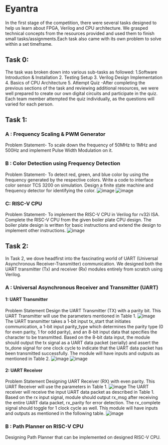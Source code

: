 # Eyantra

In the first stage of the competition, there were several tasks designed to help us learn about FPGA, Verilog and CPU architecture. We grasped technical concepts from the resources provided and used them to finish small tasks/assignments.Each task also came with its own problem to solve within a set timeframe.

## Task 0:
The task was broken down into various sub-tasks as followed:
1.Software Introduction & Installation
2. Testing Setup
3. Verilog Design Implementation
4. Basics of CPU Architecture
5. Attempt Quiz -After completing the previous sections of the task and reviewing additional resources, we were well prepared to create our own digital circuits and participate in the quiz. Each team member attempted the quiz individually, as the questions will varied for each person.

## Task 1:
### A : Frequency Scaling & PWM Generator
Problem Statement-
To scale down the frequency of 50MHz to 1MHz and 500Hz and implement Pulse Width Modulation on it.
### B : Color Detection using Frequency Detection
Problem Statement-
To detect red, green, and blue color by using the frequency generated by the respective colors. Write a code to interface color sensor TCS 3200 on simulation. Design a finite state machine and frequency detector for identifying the color.
![image](https://github.com/user-attachments/assets/2e14c190-b405-457a-928e-480652032de7)
![image](https://github.com/user-attachments/assets/bf8a59f6-4996-474d-b1de-03f73f1d5d01)
### C: RISC-V CPU
Problem Statement-
To implement the RISC-V CPU in Verilog for rv32i ISA. Complete the RISC-V CPU from the given boiler plate CPU design. The boiler plate design is written for basic instructions and extend the design to implement other instructions.
![image](https://github.com/user-attachments/assets/3292d5f2-b7b4-4a7a-9dcb-bc82d8952ce5)

## Task 2:
In Task 2, we dove headfirst into the fascinating world of UART (Universal Asynchronous Receiver-Transmitter) communication. We designed both the UART transmitter (Tx) and receiver (Rx) modules entirely from scratch using Verilog.
### A : Universal Asynchronous Receiver and Transmitter (UART)
  #### 1: UART Transmitter
  Problem Statement
  Design the UART Transmitter (TX) with a parity bit. This UART Transmitter will use the parameters mentioned in Table 1.
  ![image](https://github.com/user-attachments/assets/32ccfb11-682a-4d74-98b1-52b396b9dbbd)
  The UART transmitter takes a 1-bit input tx_start that initiates communication, a 1-bit input parity_type which determines the parity type (0 for even parity, 1 for odd parity), and an 8-bit input data that specifies the character to be transmitted. Based on the 8-bit data input, the module should output the tx signal as a UART data packet (serially) and assert the tx_done signal for one clock cycle to indicate that the UART data packet has been transmitted successfully. The module will have inputs and outputs as mentioned in Table 2.
  ![image](https://github.com/user-attachments/assets/44320da7-984e-4320-931b-0f76b0651bba)
  ![image](https://github.com/user-attachments/assets/a31e93e0-2653-45a9-b89b-8a523f4bfb72)
  #### 2: UART Receiver
  Problem Statement
  Designing UART Receiver (RX) with even parity. This UART Receiver will use the parameters in Table 1.
  ![image](https://github.com/user-attachments/assets/bf2ebb8d-8e38-48b6-8dba-90fcd0c27550)
  The UART receiver will receive the input UART data packet as described in Table 1. Based on the rx input signal, module should output rx_msg after receiving the entire UART data packet, rx_parity for error detection. The rx_complete signal should toggle for 1 clock cycle as well. This module will have inputs and outputs as mentioned in the following table.
  ![image](https://github.com/user-attachments/assets/d68142d7-8282-4873-b9b1-c681586e216e)
### B : Path Planner on RISC-V CPU
Designing Path Planner that can be implemented on designed RISC-V CPU.
